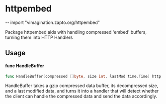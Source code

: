 # httpembed
--
    import "vimagination.zapto.org/httpembed"

Package httpembed aids with handling compressed 'embed' buffers, turning them
into HTTP Handlers

## Usage

#### func  HandleBuffer

```go
func HandleBuffer(compressed []byte, size int, lastMod time.Time) http.Handler
```
HandleBuffer takes a gzip compressed data buffer, its decompressed size, and a
last modified data, and turns it into a handler that will detect whether the
client can handle the compressed data and send the data accordingly.
